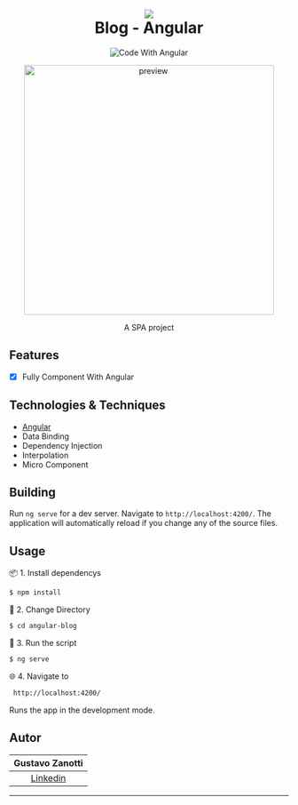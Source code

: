 <div align="center">

<h1 align="center">

 <img src="https://user-images.githubusercontent.com/45159366/101415619-1b103500-389d-11eb-83f8-74f87abf5eaf.png">
  <br />
  Blog - Angular
</h1>

  <!-- project badges -->
  <p align="center">
    <img 
        src="https://img.shields.io/badge/Code%20With-Angular%2016-E31918?logo=angular" 
        alt="Code With Angular">

  </p> 

<div align="center">
  	<a href="#">
      <img src="image.png" width="450" alt="preview" />
  	</a>
</div>

  <!-- project description and menu -->
  <p align="center">
      A SPA project
    <br />
  </p>
</div>

## Features
- [x] Fully Component With Angular

## Technologies & Techniques

-   [Angular](https://angular.io)
- Data Binding
- Dependency Injection
- Interpolation
- Micro Component


## Building

Run `ng serve` for a dev server. Navigate to `http://localhost:4200/`. The application will automatically reload if you change any of the source files.

## Usage

📦 1. Install dependencys

```bash
$ npm install
```

📁 2. Change Directory

```bash
$ cd angular-blog
```

🔧 3. Run the script

```bash
$ ng serve
```

🌐 4. Navigate to

```bash 
 http://localhost:4200/
```
Runs the app in the development mode.<br/>

## Autor

| Gustavo Zanotti|
| :---------------------------------------------------------------------------------------------------------------------------------------: |
|                                             [Linkedin](https://www.linkedin.com/in/gustavo-zanotti/)                                             |

---
